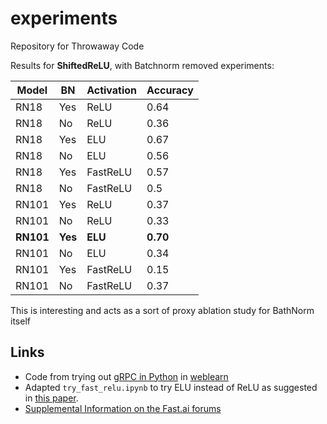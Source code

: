 # experiments
Repository for Throwaway Code

Results for **ShiftedReLU**, with Batchnorm removed experiments:

|Model| BN | Activation | Accuracy|
| --- | --- | -- | --| 
|RN18|Yes| ReLU|0.64|
|RN18|No |ReLU|0.36|
|RN18|Yes| ELU|0.67|
|RN18|No |ELU|0.56|
|RN18|Yes|FastReLU|0.57|
|RN18|No|FastReLU|0.5|
|RN101|Yes|ReLU|0.37|
|RN101|No|ReLU|0.33|
|**RN101**|**Yes**|**ELU**|**0.70**|
|RN101|No|ELU|0.34|
|RN101|Yes|FastReLU|0.15|
|RN101|No|FastReLU|0.37|

This is interesting and acts as a sort of proxy ablation study for BathNorm itself

Links
---
- Code from trying out [gRPC in Python](https://www.semantics3.com/blog/a-simplified-guide-to-grpc-in-python-6c4e25f0c506/) in [weblearn](./weblearn)
- Adapted `try_fast_relu.ipynb` to try ELU instead of ReLU as suggested in [this paper](arxiv.org/pdf/1511.07289.pdf).
- [Supplemental Information on the Fast.ai forums](forums.fast.ai/t/shifted-relu-0-5/41467)
